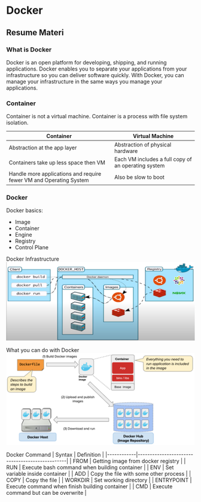 # Docker

## Resume Materi

### What is Docker

Docker is an open platform for developing, shipping, and running applications. Docker enables you to separate your applications from your infrastructure so you can deliver software quickly. With Docker, you can manage your infrastructure in the same ways you manage your applications.

### Container

Container is not a virtual machine. Container is a process with file system isolation.

| Container                                                          | Virtual Machine                                     |
|--------------------------------------------------------------------|-----------------------------------------------------|
| Abstraction at the app layer                                       | Abstraction of physical hardware                    |
| Containers take up less space then VM                              | Each VM includes a full copy of an operating system |
| Handle more applications and require fewer VM and Operating System | Also be slow to boot                                |

### Docker

Docker basics:
- Image
- Container
- Engine
- Registry
- Control Plane

Docker Infrastructure
![alt text](./screenshots/docker_infra.png "docker_infra")

What you can do with Docker
![alt text](./screenshots/docker_things.png "docker_things")

Docker Command
| Syntax     | Definition                                     |
|------------|------------------------------------------------|
| FROM       | Getting image from docker registry             |
| RUN        | Execute bash command when building container   |
| ENV        | Set variable inside container                  |
| ADD        | Copy the file with some other process          |
| COPY       | Copy the file                                  |
| WORKDIR    | Set working directory                          |
| ENTRYPOINT | Execute command when finish building container |
| CMD        | Execute command but can be overwrite           |